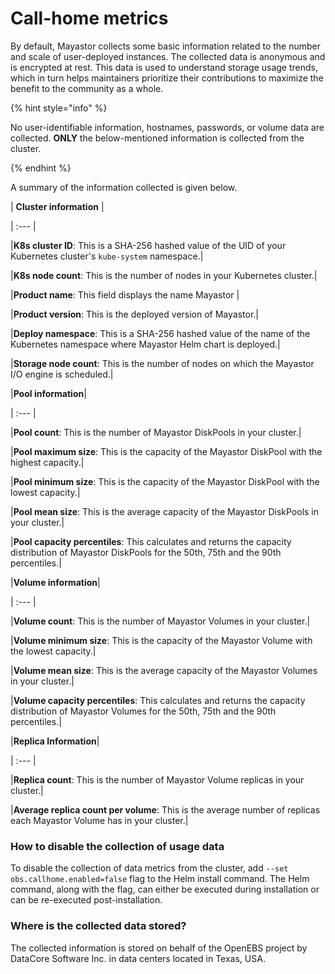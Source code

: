 # Call-home metrics 

 By default, Mayastor collects some basic information related to the number and scale of user-deployed instances. The collected data is anonymous and is encrypted at rest. This data is used to understand storage usage trends, which in turn helps maintainers prioritize their contributions to maximize the benefit to the community as a whole. 

{% hint style="info" %} 

No user-identifiable information, hostnames, passwords, or volume data are collected. **ONLY** the below-mentioned information is collected from the cluster. 

{% endhint %} 


A summary of the information collected is given below.

| **Cluster information** | 

| :--- | 

|**K8s cluster ID**: This is a SHA-256 hashed value of the UID of your Kubernetes cluster's `kube-system` namespace.| 

|**K8s node count**: This is the number of nodes in your Kubernetes cluster.| 

|**Product name**: This field displays the name Mayastor | 

|**Product version**: This is the deployed version of Mayastor.| 

|**Deploy namespace**: This is a SHA-256 hashed value of the  name of the  Kubernetes namespace where Mayastor Helm chart is deployed.| 

|**Storage node count**: This is the number of nodes on which the Mayastor I/O engine is scheduled.| 

 
 

|**Pool information**| 

| :--- | 

|**Pool count**: This is the number of Mayastor DiskPools in your cluster.| 

|**Pool maximum size**: This is the capacity of the Mayastor DiskPool with the highest capacity.| 

|**Pool minimum size**: This is the capacity of the Mayastor DiskPool with the lowest capacity.| 

|**Pool mean size**: This is the average capacity of the Mayastor DiskPools in your cluster.| 

|**Pool capacity percentiles**: This calculates and returns the capacity distribution of Mayastor DiskPools for the 50th, 75th and the 90th percentiles.| 

 
 
 

|**Volume information**| 

| :--- | 

|**Volume count**: This is the number of Mayastor Volumes in your cluster.| 

|**Volume minimum size**: This is the capacity of the Mayastor Volume with the lowest capacity.| 

|**Volume mean size**: This is the average capacity of the Mayastor Volumes in your cluster.| 

|**Volume capacity percentiles**: This calculates and returns the capacity distribution of Mayastor Volumes for the 50th, 75th and the 90th percentiles.| 

 
 

|**Replica Information**| 

| :--- | 

|**Replica count**: This is the number of Mayastor Volume replicas in your cluster.| 

|**Average replica count per volume**: This is the average number of replicas each Mayastor Volume has in your cluster.| 


### How to disable the collection of usage data

To disable the collection of data metrics from the cluster, add `--set obs.callhome.enabled=false` flag to the Helm install command. The Helm command, along with the flag, can either be executed during installation or can be re-executed post-installation.

### Where is the collected data stored?

The collected information is stored on behalf of the OpenEBS project by DataCore Software Inc. in data centers located in Texas, USA.